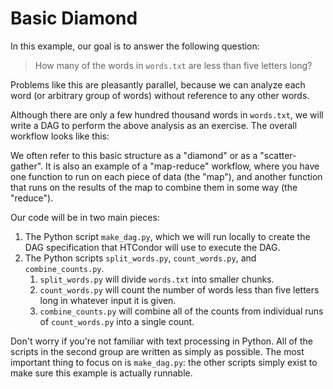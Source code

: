 # Basic Diamond

In this example, our goal is to answer the following question:

> How many of the words in `words.txt` are less than five letters long?

Problems like this are pleasantly parallel, because we can analyze each word
(or arbitrary group of words) without reference to any other words.

Although there are only a few hundred thousand words in `words.txt`, we will
write a DAG to perform the above analysis as an exercise.
The overall workflow looks like this:

We often refer to this basic structure as a "diamond" or as a "scatter-gather".
It is also an example of a "map-reduce" workflow, where you have one function to
run on each piece of data (the "map"), and another function that runs on the results
of the map to combine them in some way (the "reduce").

Our code will be in two main pieces:

1. The Python script `make_dag.py`, which we will run locally to create the DAG
   specification that HTCondor will use to execute the DAG.
1. The Python scripts `split_words.py`, `count_words.py`, and `combine_counts.py`.
   1. `split_words.py` will divide `words.txt` into smaller chunks.
   1. `count_words.py` will count the number of words less than five letters
      long in whatever input it is given.
   1. `combine_counts.py` will combine all of the counts from individual runs of
      `count_words.py` into a single count.
      
Don't worry if you're not familiar with text processing in Python.
All of the scripts in the second group are written as simply as possible.
The most important thing to focus on is `make_dag.py`: the other scripts simply
exist to make sure this example is actually runnable.
